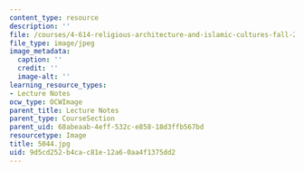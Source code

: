 ```yaml
---
content_type: resource
description: ''
file: /courses/4-614-religious-architecture-and-islamic-cultures-fall-2002/9d5cd252b4cac81e12a60aa4f1375dd2_5044.jpg
file_type: image/jpeg
image_metadata:
  caption: ''
  credit: ''
  image-alt: ''
learning_resource_types:
- Lecture Notes
ocw_type: OCWImage
parent_title: Lecture Notes
parent_type: CourseSection
parent_uid: 68abeaab-4eff-532c-e858-18d3ffb567bd
resourcetype: Image
title: 5044.jpg
uid: 9d5cd252-b4ca-c81e-12a6-0aa4f1375dd2
---
```


